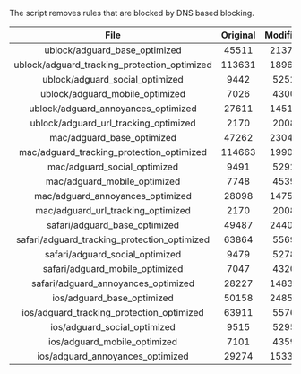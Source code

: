 The script removes rules that are blocked by DNS based blocking.


| File | Original | Modified |
|:----:|:-----:|:-----:|
| ublock/adguard_base_optimized | 45511 | 21375 |
| ublock/adguard_tracking_protection_optimized | 113631 | 18965 |
| ublock/adguard_social_optimized | 9442 | 5252 |
| ublock/adguard_mobile_optimized | 7026 | 4300 |
| ublock/adguard_annoyances_optimized | 27611 | 14516 |
| ublock/adguard_url_tracking_optimized | 2170 | 2008 |
| mac/adguard_base_optimized | 47262 | 23042 |
| mac/adguard_tracking_protection_optimized | 114663 | 19900 |
| mac/adguard_social_optimized | 9491 | 5292 |
| mac/adguard_mobile_optimized | 7748 | 4539 |
| mac/adguard_annoyances_optimized | 28098 | 14753 |
| mac/adguard_url_tracking_optimized | 2170 | 2008 |
| safari/adguard_base_optimized | 49487 | 24401 |
| safari/adguard_tracking_protection_optimized | 63864 | 5569 |
| safari/adguard_social_optimized | 9479 | 5278 |
| safari/adguard_mobile_optimized | 7047 | 4320 |
| safari/adguard_annoyances_optimized | 28227 | 14830 |
| ios/adguard_base_optimized | 50158 | 24857 |
| ios/adguard_tracking_protection_optimized | 63911 | 5576 |
| ios/adguard_social_optimized | 9515 | 5295 |
| ios/adguard_mobile_optimized | 7101 | 4359 |
| ios/adguard_annoyances_optimized | 29274 | 15336 |